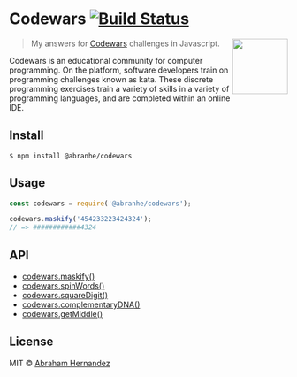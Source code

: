 # Codewars [![Build Status](https://travis-ci.com/abranhe/codewars.svg?branch=master)](https://travis-ci.com/abranhe/codewars)

[<img src="https://www.codewars.com/assets/logos/logo-square-red-big-c74ae0e7a89b33acd3beb1f08229630391934650e3bbd30ddc40e8be5bbfc71e.png" align="right" width="100">](https://codewars.com)

> My answers for [Codewars](https://codewars.com) challenges in Javascript.


Codewars is an educational community for computer programming. On the platform, software developers train on programming challenges known as kata. These discrete programming exercises train a variety of skills in a variety of programming languages, and are completed within an online IDE.

## Install

```
$ npm install @abranhe/codewars
```


## Usage

```js
const codewars = require('@abranhe/codewars');

codewars.maskify('454233223424324');
// => ############4324
```

## API

- [codewars.maskify()](docs/credit-card-mask.md)
- [codewars.spinWords()](docs/spin-words.md)
- [codewars.squareDigit()](docs/square-every-digit.md)
- [codewars.complementaryDNA()](docs/complementary-dna.md)
- [codewars.getMiddle()](docs/middle-character.md)

## License

MIT © [Abraham Hernandez](https://abranhe.com)